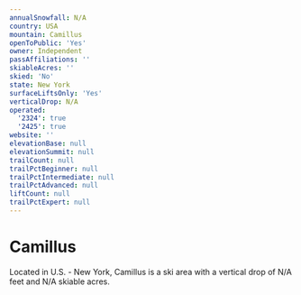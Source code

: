 ```yaml
---
annualSnowfall: N/A
country: USA
mountain: Camillus
openToPublic: 'Yes'
owner: Independent
passAffiliations: ''
skiableAcres: ''
skied: 'No'
state: New York
surfaceLiftsOnly: 'Yes'
verticalDrop: N/A
operated:
  '2324': true
  '2425': true
website: ''
elevationBase: null
elevationSummit: null
trailCount: null
trailPctBeginner: null
trailPctIntermediate: null
trailPctAdvanced: null
liftCount: null
trailPctExpert: null
---
```



# Camillus

Located in U.S. - New York, Camillus is a ski area with a vertical drop of N/A feet and N/A skiable acres.
